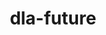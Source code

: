 ---
title: "dla-future"
layout: cache
categories: [package, develop]
meta: {"versions": ["0.6.0"], "compilers": ["gcc@=11.4.0"], "oss": ["ubuntu22.04"], "platforms": ["linux"], "targets": ["neoverse_v1", "neoverse_v2", "x86_64_v3"], "stacks": ["e4s", "e4s-neoverse-v2", "e4s-neoverse_v1", "root"], "num_specs": 12, "num_specs_by_stack": {"root": 12, "e4s-neoverse_v1": 4, "e4s-neoverse-v2": 4, "e4s": 4}}
spec_details: [{"hash": "ioxo7t225376sauovhu53e7emtg2cpij", "compiler": "gcc@=11.4.0", "versions": ["0.6.0"], "os": "ubuntu22.04", "platform": "linux", "target": "neoverse_v1", "variants": ["build_system=cmake", "build_type=Release", "~cuda", "~doc", "generator=ninja", "~hdf5", "~ipo", "~miniapps", "~mpi_gpu_aware", "~rocm", "+scalapack", "+shared"], "stacks": ["root", "e4s-neoverse_v1"], "size": "-", "tarball": "https://binaries.spack.io/develop/build_cache/linux-ubuntu22.04-neoverse_v1/gcc-11.4.0/dla-future-0.6.0/linux-ubuntu22.04-neoverse_v1-gcc-11.4.0-dla-future-0.6.0-ioxo7t225376sauovhu53e7emtg2cpij.spack"}, {"hash": "fk5rt3xgojqdkbsga6va3o7ognyvpk4r", "compiler": "gcc@=11.4.0", "versions": ["0.6.0"], "os": "ubuntu22.04", "platform": "linux", "target": "neoverse_v1", "variants": ["build_system=cmake", "build_type=Release", "~cuda", "~doc", "generator=ninja", "~hdf5", "~ipo", "~miniapps", "~mpi_gpu_aware", "~rocm", "+scalapack", "+shared"], "stacks": ["root", "e4s-neoverse_v1"], "size": "-", "tarball": "https://binaries.spack.io/develop/build_cache/linux-ubuntu22.04-neoverse_v1/gcc-11.4.0/dla-future-0.6.0/linux-ubuntu22.04-neoverse_v1-gcc-11.4.0-dla-future-0.6.0-fk5rt3xgojqdkbsga6va3o7ognyvpk4r.spack"}, {"hash": "tpbvnuu3di36ffsynecbqyef2mqwb7ay", "compiler": "gcc@=11.4.0", "versions": ["0.6.0"], "os": "ubuntu22.04", "platform": "linux", "target": "neoverse_v1", "variants": ["build_system=cmake", "build_type=Release", "~cuda", "~doc", "generator=ninja", "~hdf5", "~ipo", "~miniapps", "~mpi_gpu_aware", "~rocm", "+scalapack", "+shared"], "stacks": ["root", "e4s-neoverse_v1"], "size": "-", "tarball": "https://binaries.spack.io/develop/build_cache/linux-ubuntu22.04-neoverse_v1/gcc-11.4.0/dla-future-0.6.0/linux-ubuntu22.04-neoverse_v1-gcc-11.4.0-dla-future-0.6.0-tpbvnuu3di36ffsynecbqyef2mqwb7ay.spack"}, {"hash": "3o2z65xf3vcfalwzphxp2dlfoptb3gsk", "compiler": "gcc@=11.4.0", "versions": ["0.6.0"], "os": "ubuntu22.04", "platform": "linux", "target": "neoverse_v1", "variants": ["build_system=cmake", "build_type=Release", "~cuda", "~doc", "generator=ninja", "~hdf5", "~ipo", "~miniapps", "~mpi_gpu_aware", "~rocm", "+scalapack", "+shared"], "stacks": ["root", "e4s-neoverse_v1"], "size": "-", "tarball": "https://binaries.spack.io/develop/build_cache/linux-ubuntu22.04-neoverse_v1/gcc-11.4.0/dla-future-0.6.0/linux-ubuntu22.04-neoverse_v1-gcc-11.4.0-dla-future-0.6.0-3o2z65xf3vcfalwzphxp2dlfoptb3gsk.spack"}, {"hash": "7suvzu4ycjbwwons5s46dz7f3wjnjcxs", "compiler": "gcc@=11.4.0", "versions": ["0.6.0"], "os": "ubuntu22.04", "platform": "linux", "target": "neoverse_v2", "variants": ["build_system=cmake", "build_type=Release", "~cuda", "~doc", "generator=ninja", "~hdf5", "~ipo", "~miniapps", "~mpi_gpu_aware", "~rocm", "+scalapack", "+shared"], "stacks": ["e4s-neoverse-v2", "root"], "size": "-", "tarball": "https://binaries.spack.io/develop/build_cache/linux-ubuntu22.04-neoverse_v2/gcc-11.4.0/dla-future-0.6.0/linux-ubuntu22.04-neoverse_v2-gcc-11.4.0-dla-future-0.6.0-7suvzu4ycjbwwons5s46dz7f3wjnjcxs.spack"}, {"hash": "5r7mtyb5q3iamx7yhyuqj5qnmi3braw4", "compiler": "gcc@=11.4.0", "versions": ["0.6.0"], "os": "ubuntu22.04", "platform": "linux", "target": "neoverse_v2", "variants": ["build_system=cmake", "build_type=Release", "~cuda", "~doc", "generator=ninja", "~hdf5", "~ipo", "~miniapps", "~mpi_gpu_aware", "~rocm", "+scalapack", "+shared"], "stacks": ["e4s-neoverse-v2", "root"], "size": "-", "tarball": "https://binaries.spack.io/develop/build_cache/linux-ubuntu22.04-neoverse_v2/gcc-11.4.0/dla-future-0.6.0/linux-ubuntu22.04-neoverse_v2-gcc-11.4.0-dla-future-0.6.0-5r7mtyb5q3iamx7yhyuqj5qnmi3braw4.spack"}, {"hash": "oizkpfzwjpmc5naf6rrsccrtkxng7i3w", "compiler": "gcc@=11.4.0", "versions": ["0.6.0"], "os": "ubuntu22.04", "platform": "linux", "target": "neoverse_v2", "variants": ["build_system=cmake", "build_type=Release", "~cuda", "~doc", "generator=ninja", "~hdf5", "~ipo", "~miniapps", "~mpi_gpu_aware", "~rocm", "+scalapack", "+shared"], "stacks": ["e4s-neoverse-v2", "root"], "size": "-", "tarball": "https://binaries.spack.io/develop/build_cache/linux-ubuntu22.04-neoverse_v2/gcc-11.4.0/dla-future-0.6.0/linux-ubuntu22.04-neoverse_v2-gcc-11.4.0-dla-future-0.6.0-oizkpfzwjpmc5naf6rrsccrtkxng7i3w.spack"}, {"hash": "toui6sh4346y4rxd2mjtahiufpzwrqlv", "compiler": "gcc@=11.4.0", "versions": ["0.6.0"], "os": "ubuntu22.04", "platform": "linux", "target": "neoverse_v2", "variants": ["build_system=cmake", "build_type=Release", "~cuda", "~doc", "generator=ninja", "~hdf5", "~ipo", "~miniapps", "~mpi_gpu_aware", "~rocm", "+scalapack", "+shared"], "stacks": ["e4s-neoverse-v2", "root"], "size": "-", "tarball": "https://binaries.spack.io/develop/build_cache/linux-ubuntu22.04-neoverse_v2/gcc-11.4.0/dla-future-0.6.0/linux-ubuntu22.04-neoverse_v2-gcc-11.4.0-dla-future-0.6.0-toui6sh4346y4rxd2mjtahiufpzwrqlv.spack"}, {"hash": "gibg3wvmcy3agh2tkja4egpnvrhhfkcg", "compiler": "gcc@=11.4.0", "versions": ["0.6.0"], "os": "ubuntu22.04", "platform": "linux", "target": "x86_64_v3", "variants": ["build_system=cmake", "build_type=Release", "~cuda", "~doc", "generator=ninja", "~hdf5", "~ipo", "~miniapps", "~mpi_gpu_aware", "~rocm", "+scalapack", "+shared"], "stacks": ["e4s", "root"], "size": "-", "tarball": "https://binaries.spack.io/develop/build_cache/linux-ubuntu22.04-x86_64_v3/gcc-11.4.0/dla-future-0.6.0/linux-ubuntu22.04-x86_64_v3-gcc-11.4.0-dla-future-0.6.0-gibg3wvmcy3agh2tkja4egpnvrhhfkcg.spack"}, {"hash": "6jdyzfknhnfthzse7fyxo65vzgnw25rt", "compiler": "gcc@=11.4.0", "versions": ["0.6.0"], "os": "ubuntu22.04", "platform": "linux", "target": "x86_64_v3", "variants": ["build_system=cmake", "build_type=Release", "~cuda", "~doc", "generator=ninja", "~hdf5", "~ipo", "~miniapps", "~mpi_gpu_aware", "~rocm", "+scalapack", "+shared"], "stacks": ["e4s", "root"], "size": "-", "tarball": "https://binaries.spack.io/develop/build_cache/linux-ubuntu22.04-x86_64_v3/gcc-11.4.0/dla-future-0.6.0/linux-ubuntu22.04-x86_64_v3-gcc-11.4.0-dla-future-0.6.0-6jdyzfknhnfthzse7fyxo65vzgnw25rt.spack"}, {"hash": "7pyb6a2vkzc2lhx5p6n52tulsl22gko2", "compiler": "gcc@=11.4.0", "versions": ["0.6.0"], "os": "ubuntu22.04", "platform": "linux", "target": "x86_64_v3", "variants": ["build_system=cmake", "build_type=Release", "~cuda", "~doc", "generator=ninja", "~hdf5", "~ipo", "~miniapps", "~mpi_gpu_aware", "~rocm", "+scalapack", "+shared"], "stacks": ["e4s", "root"], "size": "-", "tarball": "https://binaries.spack.io/develop/build_cache/linux-ubuntu22.04-x86_64_v3/gcc-11.4.0/dla-future-0.6.0/linux-ubuntu22.04-x86_64_v3-gcc-11.4.0-dla-future-0.6.0-7pyb6a2vkzc2lhx5p6n52tulsl22gko2.spack"}, {"hash": "xd72umdqk2mhxammhzla7pm52m45qq4r", "compiler": "gcc@=11.4.0", "versions": ["0.6.0"], "os": "ubuntu22.04", "platform": "linux", "target": "x86_64_v3", "variants": ["build_system=cmake", "build_type=Release", "~cuda", "~doc", "generator=ninja", "~hdf5", "~ipo", "~miniapps", "~mpi_gpu_aware", "~rocm", "+scalapack", "+shared"], "stacks": ["e4s", "root"], "size": "-", "tarball": "https://binaries.spack.io/develop/build_cache/linux-ubuntu22.04-x86_64_v3/gcc-11.4.0/dla-future-0.6.0/linux-ubuntu22.04-x86_64_v3-gcc-11.4.0-dla-future-0.6.0-xd72umdqk2mhxammhzla7pm52m45qq4r.spack"}]
---